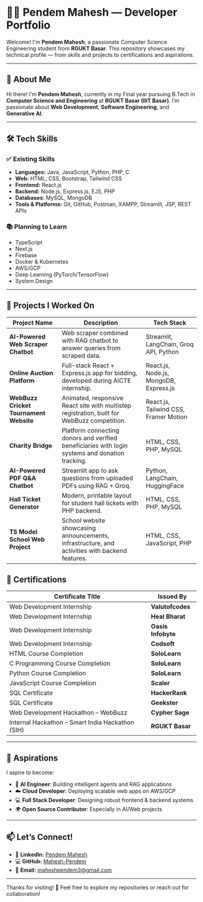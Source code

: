 # 👨‍💻 Pendem Mahesh — Developer Portfolio

Welcome! I'm **Pendem Mahesh**, a passionate Computer Science Engineering student from **RGUKT Basar**. This repository showcases my technical profile — from skills and projects to certifications and aspirations.

---

## 👤 About Me

Hi there! I'm **Pendem Mahesh**, currently in my Final year pursuing B.Tech in **Computer Science and Engineering** at **RGUKT Basar (IIIT Basar)**. I’m passionate about **Web Development**, **Software Engineering**, and **Generative AI**.

---

## 🛠 Tech Skills

### ✅ Existing Skills
- **Languages:** Java, JavaScript, Python, PHP, C  
- **Web:** HTML, CSS, Bootstrap, Tailwind CSS  
- **Frontend:** React.js  
- **Backend:** Node.js, Express.js, EJS, PHP  
- **Databases:** MySQL, MongoDB  
- **Tools & Platforms:** Git, GitHub, Postman, XAMPP, Streamlit, JSP, REST APIs

### 📚 Planning to Learn
- TypeScript  
- Next.js  
- Firebase  
- Docker & Kubernetes  
- AWS/GCP  
- Deep Learning (PyTorch/TensorFlow)  
- System Design

---

## 💼 Projects I Worked On

| Project Name | Description | Tech Stack |
|--------------|-------------|------------|
| **AI-Powered Web Scraper Chatbot** | Web scraper combined with RAG chatbot to answer queries from scraped data. | Streamlit, LangChain, Groq API, Python |
| **Online Auction Platform** | Full-stack React + Express.js app for bidding, developed during AICTE internship. | React.js, Node.js, MongoDB, Express.js |
| **WebBuzz Cricket Tournament Website** | Animated, responsive React site with multistep registration, built for WebBuzz competition. | React.js, Tailwind CSS, Framer Motion |
| **Charity Bridge** | Platform connecting donors and verified beneficiaries with login systems and donation tracking. | HTML, CSS, PHP, MySQL |
| **AI-Powered PDF Q&A Chatbot** | Streamlit app to ask questions from uploaded PDFs using RAG + Groq. | Python, LangChain, HuggingFace |
| **Hall Ticket Generator** | Modern, printable layout for student hall tickets with PHP backend. | HTML, CSS, PHP, MySQL |
| **TS Model School Web Project** | School website showcasing announcements, infrastructure, and activities with backend features. | HTML, CSS, JavaScript, PHP |

## 📜 Certifications

| Certificate Title | Issued By |
|-------------------|-----------|
| Web Development Internship | **Valutofcodes** |
| Web Development Internship | **Heal Bharat** |
| Web Development Internship | **Oasis Infobyte** |
| Web Development Internship | **Codsoft** |
| HTML Course Completion | **SoloLearn** |
| C Programming Course Completion | **SoloLearn** |
| Python Course Completion | **SoloLearn** |
| JavaScript Course Completion | **Scaler** |
| SQL Certificate | **HackerRank** |
| SQL Certificate | **Geekster** |
| Web Development Hackathon – WebBuzz | **Cypher Sage** |
| Internal Hackathon – Smart India Hackathon (SIH) | **RGUKT Basar** |

---

## 🎯 Aspirations

I aspire to become:

- 🧠 **AI Engineer**: Building intelligent agents and RAG applications  
- ☁️ **Cloud Developer**: Deploying scalable web apps on AWS/GCP  
- 💻 **Full Stack Developer**: Designing robust frontend & backend systems  
- 🌍 **Open Source Contributor**: Especially in AI/Web projects

---

## 📫 Let’s Connect!

- 💼 **LinkedIn:** [Pendem Mahesh](https://linkedin.com/in/pendem-mahesh)  
- 💻 **GitHub:** [Mahesh-Pendem](https://github.com/Mahesh-Pendem)  
- 📧 **Email:** maheshpendem3@gmail.com

---

Thanks for visiting! 🚀 Feel free to explore my repositories or reach out for collaboration!
